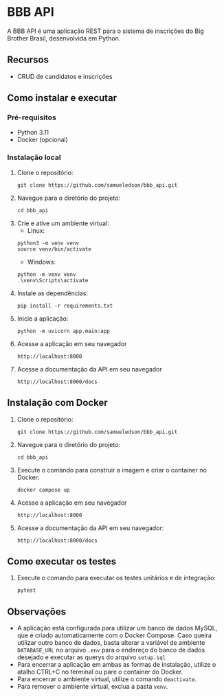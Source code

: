 # BBB API
A BBB API é uma aplicação REST para o sistema de inscrições do Big Brother Brasil, desenvolvida em Python.

## Recursos
- CRUD de candidatos e inscrições

## Como instalar e executar
### Pré-requisitos
- Python 3.11
- Docker (opcional)

### Instalação local
1. Clone o repositório:
    ```
    git clone https://github.com/samueledson/bbb_api.git
    ```
2. Navegue para o diretório do projeto:
    ```
    cd bbb_api
    ```
3. Crie e ative um ambiente virtual:
   - Linux:
    ```
    python3 -m venv venv
    source venv/bin/activate
    ```
   - Windows:
    ```
    python -m venv venv
    .\venv\Scripts\activate
    ```
4. Instale as dependências:
    ```
    pip install -r requirements.txt
    ```
5. Inicie a aplicação:
    ```
    python -m uvicorn app.main:app
    ```
6. Acesse a aplicação em seu navegador
    ```
    http://localhost:8000
    ```
7. Acesse a documentação da API em seu navegador
    ```
    http://localhost:8000/docs
    ```

## Instalação com Docker
1. Clone o repositório:
    ```
    git clone https://github.com/samueledson/bbb_api.git
    ```
2. Navegue para o diretório do projeto:
    ```
    cd bbb_api
    ```
3. Execute o comando para construir a imagem e criar o container no Docker:
    ```
    docker compose up
    ```
4. Acesse a aplicação em seu navegador
    ```
    http://localhost:8000
    ```
5. Acesse a documentação da API em seu navegador:
    ```
    http://localhost:8000/docs
    ```

## Como executar os testes

1. Execute o comando para executar os testes unitários e de integração:
    ```
    pytest
    ```
   
## Observações

- A aplicação está configurada para utilizar um banco de dados MySQL, que é criado automaticamente com o Docker Compose.
Caso queira utilizar outro banco de dados, basta alterar a variável de ambiente `DATABASE_URL` no arquivo `.env` para o endereço do banco de dados desejado e executar as querys do arquivo `setup.sql`
- Para encerrar a aplicação em ambas as formas de instalação, utilize o atalho CTRL+C no terminal ou pare o container do Docker.
- Para encerrar o ambiente virtual, utilize o comando `deactivate`.
- Para remover o ambiente virtual, exclua a pasta `venv`.
